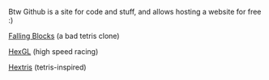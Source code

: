 Btw Github is a site for code and stuff, and allows hosting a website for free :)

[Falling Blocks](https://pastel-splash.github.io/falling-blocks/) (a bad tetris clone)

[HexGL](https://pastel-splash.github.io/HexGL/) (high speed racing)

[Hextris](https://pastel-splash.github.io/hextris/) (tetris-inspired)
